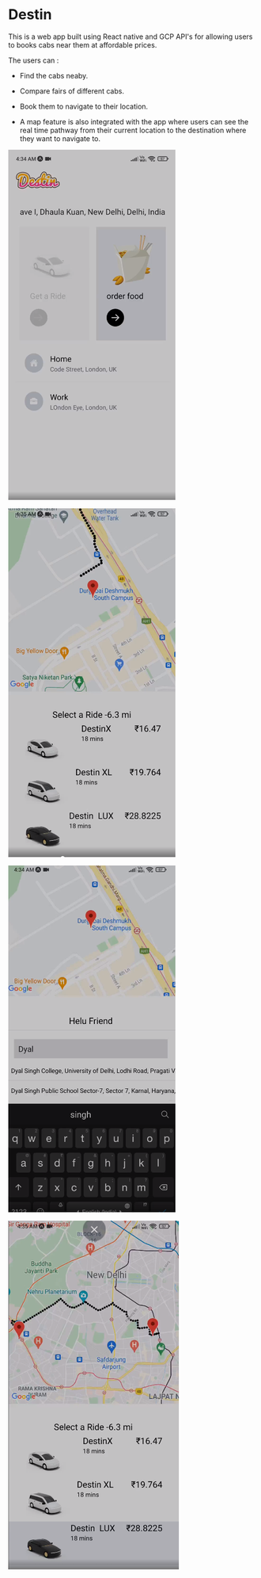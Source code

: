 # Destin

This is a web app built using React native and GCP API's for allowing users to books cabs near them at affordable prices.

The users can :

* Find the cabs neaby.

* Compare fairs of different cabs.

* Book them to navigate to their location.

* A map feature is also integrated with the app where users can see the real time pathway from their current location to the destination where they want to navigate   to.

 ![alt text](https://github.com/Yash621/Destin/blob/master/assets/Screenshot_2021-09-27_11-50-01%20(1).png)   
 
 ![alt text](https://github.com/Yash621/Destin/blob/master/assets/Screenshot_2021-09-27_11-50-53.png)
 
 ![alt text](https://github.com/Yash621/Destin/blob/master/assets/Screenshot_2021-09-27_11-50-24.png)
 
 ![alt text](https://github.com/Yash621/Destin/blob/master/assets/Screenshot_2021-09-27_11-51-09.png)
